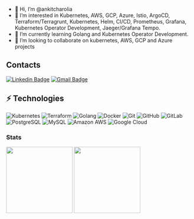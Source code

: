 - 👋 Hi, I’m @ankitcharolia
- 👀 I’m interested in Kubernetes, AWS, GCP, Azure, Istio, ArgoCD, Terraform/Terragrunt, Kubernetes, Helm, CI/CD, Prometheus, Grafana, Kubernetes Operator Development, Jaeger/Grafana Tempo.
- 🌱 I’m currently learning Golang and Kubernetes Operator Development.
- 💞️ I’m looking to collaborate on kubernetes, AWS, GCP and Azure projects

<!---
ankitcharolia/ankitcharolia is a ✨ special ✨ repository because its `README.md` (this file) appears on your GitHub profile.
You can click the Preview link to take a look at your changes.
--->

## Contacts
[![Linkedin Badge](https://img.shields.io/badge/-ankitcharolia-blue?style=flat-square&logo=Linkedin&logoColor=white&link=https://www.linkedin.com/in/ankitcharolia/)](https://www.linkedin.com/in/ankitcharolia/)
[![Gmail Badge](https://img.shields.io/badge/-ankitcharolia@gmail.com-c14438?style=flat-square&logo=Gmail&logoColor=white&link=mailto:ankitcharolia@gmail.com)](mailto:ankitcharolia@gmail.com)


## ⚡ Technologies

![Kubernetes](https://img.shields.io/badge/-Kubernetes-black?style=flat-square&logo=kubernetes)
![Terraform](https://img.shields.io/badge/-Terraform-black?style=flat-square&logo=terraform)
![Golang](https://img.shields.io/badge/-Golang-black?style=flat-square&logo=go)
![Docker](https://img.shields.io/badge/-Docker-black?style=flat-square&logo=docker)
![Git](https://img.shields.io/badge/-Git-black?style=flat-square&logo=git)
![GitHub](https://img.shields.io/badge/-GitHub-181717?style=flat-square&logo=github)
![GitLab](https://img.shields.io/badge/-GitLab-FCA121?style=flat-square&logo=gitlab)
![PostgreSQL](https://img.shields.io/badge/-PostgreSQL-336791?style=flat-square&logo=postgresql)
![MySQL](https://img.shields.io/badge/-MySQL-black?style=flat-square&logo=mysql)
![Amazon AWS](https://img.shields.io/badge/Amazon%20AWS-232F3E?style=flat-square&logo=amazon-aws)
![Google Cloud](https://img.shields.io/badge/Google%20Cloud-black?style=flat-square&logo=google-cloud)

### Stats

<div>
 <img height="180em" src="https://github-readme-stats.vercel.app/api?username=ankitcharolia&layout=compact&show_icons=true&theme=dark" />
 <img height="180em" src="https://github-readme-stats.vercel.app/api/top-langs/?username=ankitcharolia&layout=compact&langs_count=6&theme=dark&hide=css,scss,html,tex,makefile" />
</div>
